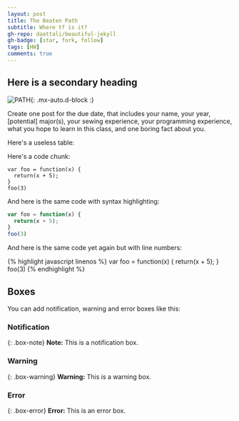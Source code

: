 ```yaml
---
layout: post
title: The Beaten Path
subtitle: Where tf is it?
gh-repo: daattali/beautiful-jekyll
gh-badge: [star, fork, follow]
tags: [HW]
comments: true
---
```


## Here is a secondary heading

![PATH](https://DMMeyers.github.io/assets/img/path.jpg){: .mx-auto.d-block :}

Create one post for the due date, that includes your name, your year, [potential] major(s), your sewing experience, your programming experience, what you hope to learn in this class, and one boring fact about you.



Here's a useless table:









Here's a code chunk:

~~~
var foo = function(x) {
  return(x + 5);
}
foo(3)
~~~

And here is the same code with syntax highlighting:

```javascript
var foo = function(x) {
  return(x + 5);
}
foo(3)
```

And here is the same code yet again but with line numbers:

{% highlight javascript linenos %}
var foo = function(x) {
  return(x + 5);
}
foo(3)
{% endhighlight %}

## Boxes
You can add notification, warning and error boxes like this:

### Notification

{: .box-note}
**Note:** This is a notification box.

### Warning

{: .box-warning}
**Warning:** This is a warning box.

### Error

{: .box-error}
**Error:** This is an error box.
